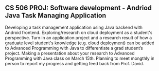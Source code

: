 ## CS 506 PROJ: Software development - Andriod Java Task Managing Application

Developing a task management application using Java backend with Android frontend. Exploring/research on cloud deployment as a student's perspective. Turn in an application project and a research result of how a graduate level student's knowledge (e.g. cloud deployment) can be added to Advanced Programming with Java to differentiate a grad student’s project. Making a presentation about your research to Advanced Programming with Java class on March 15th. Planning to meet mongthly in person to report my progress and getting feed back from Prof. David.